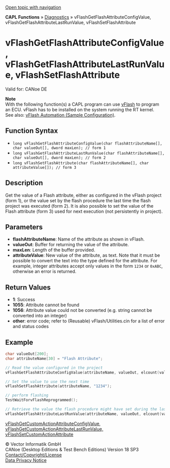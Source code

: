 [Open topic with navigation](../../../../../CANoeDEFamily.htm#Topics/CAPLFunctions/Diagnostics/Functions/CAPLfunctionDiagvFlashGetSetFlashAttributeConfigValue.md)

**CAPL Functions** » [Diagnostics](../CAPLfunctionsDiagnosticsOverview.md) » vFlashGetFlashAttributeConfigValue, vFlashGetFlashAttributeLastRunValue, vFlashSetFlashAttribute

# vFlashGetFlashAttributeConfigValue, vFlashGetFlashAttributeLastRunValue, vFlashSetFlashAttribute

Valid for: CANoe DE

**Note**  
With the following function(s) a CAPL program can use [vFlash](../../../CANoeCANalyzer/VTPPlatformManager/CANoePlugIN/CANoePlugInvFlashCompact.md) to program an ECU. vFlash has to be installed on the system running the RT kernel.  
See also: [vFlash Automation (Sample Configuration)](../../../SampConf/Programming/CANoe/vFlashAutomation/vFLASHsampCN.md).

## Function Syntax

- `long vFlashGetFlashAttributeConfigValue(char flashAttributeName[], char valueOut[], dword maxLen); // form 1`
- `long vFlashGetFlashAttributeLastRunValue(char flashAttributeName[], char valueOut[], dword maxLen); // form 2`
- `long vFlashSetFlashAttribute(char flashAttributeName[], char attributeValue[]); // form 3`

## Description

Get the value of a Flash attribute, either as configured in the vFlash project (form 1), or the value set by the flash procedure the last time the flash project was executed (form 2). It is also possible to set the value of the Flash attribute (form 3) used for next execution (not persistently in project).

## Parameters

- **flashAttributeName**: Name of the attribute as shown in vFlash.
- **valueOut**: Buffer for returning the value of the attribute.
- **maxLen**: Length of the buffer provided.
- **attributeValue**: New value of the attribute, as text. Note that it must be possible to convert the text into the type defined for the attribute. For example, integer attributes accept only values in the form `1234` or `0xABC`, otherwise an error is returned.

## Return Values

- **1**: Success
- **1055**: Attribute cannot be found
- **1056**: Attribute value could not be converted (e.g. string cannot be converted into an integer)
- **other**: error code; refer to (Reusable) vFlash/Utilities.cin for a list of error and status codes

## Example

```c
char valueOut[200];
char attributeName[30] = "Flash Attribute";

// Read the value configured in the project
vFlashGetFlashAttributeConfigValue(attributeName, valueOut, elcount(valueOut));

// Set the value to use the next time
vFlashSetFlashAttribute(attributeName, "1234");

// perform flashing
TestWaitForvFlashReprogrammed();

// Retrieve the value the flash procedure might have set during the last run
vFlashGetFlashAttributeLastRunValue(attributeName, valueOut, elcount(valueOut));
```

[vFlashGetCustomActionAttributeConfigValue, vFlashGetCustomActionAttributeLastRunValue, vFlashSetCustomActionAttribute](CAPLfunctionDiagvFlashGetGetSetCustomActionAttribute.md)

© Vector Informatik GmbH  
CANoe (Desktop Editions & Test Bench Editions) Version 18 SP3  
[Contact/Copyright/License](../../../Shared/ContactCopyrightLicense.md)  
[Data Privacy Notice](https://www.vector.com/int/en/company/get-info/privacy-policy/)